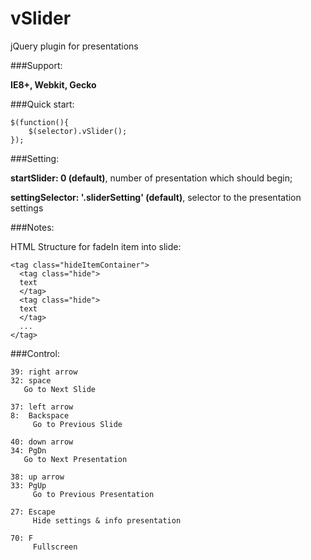 vSlider
=======
jQuery plugin for presentations

###Support: 

__IE8+, Webkit, Gecko__

###Quick start:

```
$(function(){
	$(selector).vSlider();
});
```

###Setting:

__startSlider:   0 (default)__, number of presentation which should begin;

__settingSelector: '.sliderSetting' (default)__, selector to the presentation settings

###Notes:

HTML Structure for fadeIn item into slide:
```
<tag class="hideItemContainer">
  <tag class="hide">
  text
  </tag>
  <tag class="hide">
  text
  </tag>
  ...
</tag>
```

###Control:

```
39: right arrow
32: space
   Go to Next Slide
   
37: left arrow
8:  Backspace					
	 Go to Previous Slide

40: down arrow
34: PgDn
   Go to Next Presentation

38: up arrow
33: PgUp
	 Go to Previous Presentation
					
27: Escape
	 Hide settings & info presentation
					
70: F 
	 Fullscreen
```
